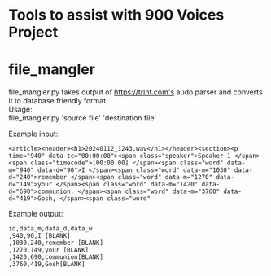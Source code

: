 Tools to assist with 900 Voices Project
======================

# file_mangler
file_mangler.py takes output of https://trint.com's audo parser and converts it to database friendly format.  
Usage:  
file_mangler.py 'source file' 'destination file'  

Example input:  
```    
<article><header><h1>20240112_1243.wav</h1></header><section><p time="940" data-tc="00:00:00"><span class="speaker">Speaker 1 </span><span class="timecode">[00:00:00] </span><span class="word" data-m="940" data-d="90">I </span><span class="word" data-m="1030" data-d="240">remember </span><span class="word" data-m="1270" data-d="149">your </span><span class="word" data-m="1420" data-d="690">communion. </span><span class="word" data-m="3760" data-d="419">Gosh, </span><span class="word" 
```
Example output:
```
id,data_m,data_d,data_w
,940,90,I [BLANK]
,1030,240,remember [BLANK]
,1270,149,your [BLANK]
,1420,690,communion[BLANK]
,3760,419,Gosh[BLANK]
```  
